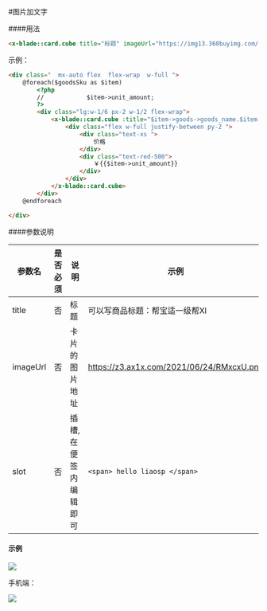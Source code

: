 #图片加文字

####用法



```html
<x-blade::card.cube title="标题" imageUrl="https://img13.360buyimg.com/n1/jfs/t1/178891/36/6013/547034/60ae2c7aEbaeee633/8574ccb66184f2c4.jpg" des="全网最低价，物超所值" />
```

示例：

```html
<div class="  mx-auto flex  flex-wrap  w-full ">
    @foreach($goodsSku as $item)
        <?php
        //            $item->unit_amount;
        ?>
        <div class="lg:w-1/6 px-2 w-1/2 flex-wrap">
            <x-blade::card.cube :title="$item->goods->goods_name.$item->name" :imageUrl="$item->image_url_format" des="全网最低价，物超所值" >
                <div class="flex w-full justify-between py-2 ">
                    <div class="text-xs ">
                        价格
                    </div>
                    <div class="text-red-500">
                        ￥{{$item->unit_amount}}
                    </div>
                </div>
            </x-blade::card.cube>
        </div>
    @endforeach

</div>

```

####参数说明

|  参数名   | 是否必须 | 说明 |  示例     |
|  ----  | ----  | ----  |  ----   |
| title  | 否 |  标题 | 可以写商品标题：帮宝适一级帮Xl |
| imageUrl  | 否 |  卡片的图片地址 | https://z3.ax1x.com/2021/06/24/RMxcxU.png |
| slot  | 否 |  插槽,在便签内编辑即可 | `<span> hello liaosp </span>` |




#### 示例

![](https://z3.ax1x.com/2021/06/24/RQiyTg.png)

手机端：

![](https://z3.ax1x.com/2021/06/24/RQFQhj.png)


